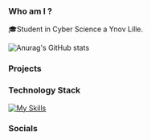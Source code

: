 
### Who am I ?
🎓Student in Cyber Science a Ynov Lille.<br>

![Anurag's GitHub stats](https://github-readme-stats.vercel.app/api?username=petitcheveu&show_icons=true&theme=dracula&hide_border=true)

### Projects

### Technology Stack
[![My Skills](https://skillicons.dev/icons?i=html,css,js,vuejs,ts,java,py,django,c,mysql,postgres,mongodb,docker,figma,discord)](https://skillicons.dev) <br>

### Socials
